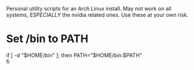 Personal utility scripts for an Arch Linux install.
May not work on all systems, *ESPECIALLY* the nvidia related ones.
Use these at your own risk.

# Set /bin to PATH
if [ -d "$HOME/bin" ]; then
	PATH="$HOME/bin:$PATH"	
fi


